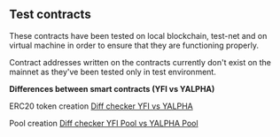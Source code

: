 ## Test contracts 

These contracts have been tested on local blockchain, test-net and on virtual machine in order to ensure that they are functioning properly.

Contract addresses written on the contracts currently don't exist on the mainnet as they've been tested only in test environment.

**Differences between smart contracts (YFI vs YALPHA)**

ERC20 token creation
[Diff checker YFI vs YALPHA](https://www.diffchecker.com/Ftb6CFTZ)

Pool creation
[Diff checker YFI Pool vs YALPHA Pool](https://www.diffchecker.com/Cva0GydL)
